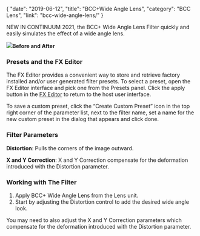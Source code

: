 {
"date": "2019-06-12",
"title": "BCC+Wide Angle Lens",
"category": "BCC Lens",
"link": "bcc-wide-angle-lens/"
}

 
NEW IN CONTINUUM 2021, the BCC+ Wide Angle Lens Filter quickly and easily simulates the effect of a wide angle lens.


![](https://borisfx-com-res.cloudinary.com/image/upload//documentation/continuum/uploads/2020/10/Image_391.png)**Before and After**  

### Presets and the FX Editor


The FX Editor provides a convenient way to store and retrieve factory installed and/or user generated filter presets. To select a preset, open the FX Editor interface and pick one from the Presets panel. Click the apply button in the [FX Editor](/documentation/continuum/bcc-fx-editor) to return to the host user interface. 


To save a custom preset, click the “Create Custom Preset” icon in the top right corner of the parameter list, next to the filter name, set a name for the new custom preset in the dialog that appears and click done. 


### Filter Parameters


**Distortion**: Pulls the corners of the image outward.


**X and Y Correction**: X and Y Correction compensate for the deformation introduced with the Distortion parameter.


### Working with The Filter


1. Apply BCC+ Wide Angle Lens from the Lens unit.
2. Start by adjusting the Distortion control to add the desired wide angle look.


You may need to also adjust the X and Y Correction parameters which compensate for the deformation introduced with the Distortion parameter.


